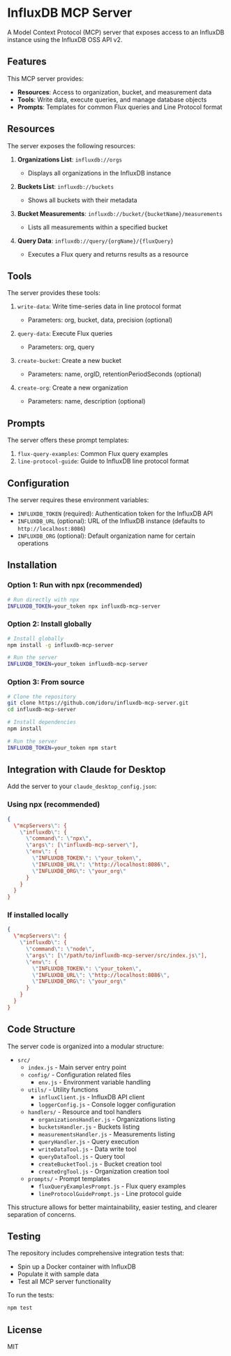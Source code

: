 # InfluxDB MCP Server

A Model Context Protocol (MCP) server that exposes access to an InfluxDB instance using the InfluxDB OSS API v2.

## Features

This MCP server provides:

- **Resources**: Access to organization, bucket, and measurement data
- **Tools**: Write data, execute queries, and manage database objects
- **Prompts**: Templates for common Flux queries and Line Protocol format

## Resources

The server exposes the following resources:

1. **Organizations List**: `influxdb://orgs`
   - Displays all organizations in the InfluxDB instance

2. **Buckets List**: `influxdb://buckets`
   - Shows all buckets with their metadata

3. **Bucket Measurements**: `influxdb://bucket/{bucketName}/measurements`
   - Lists all measurements within a specified bucket

4. **Query Data**: `influxdb://query/{orgName}/{fluxQuery}`
   - Executes a Flux query and returns results as a resource

## Tools

The server provides these tools:

1. `write-data`: Write time-series data in line protocol format
   - Parameters: org, bucket, data, precision (optional)

2. `query-data`: Execute Flux queries
   - Parameters: org, query

3. `create-bucket`: Create a new bucket
   - Parameters: name, orgID, retentionPeriodSeconds (optional)

4. `create-org`: Create a new organization
   - Parameters: name, description (optional)

## Prompts

The server offers these prompt templates:

1. `flux-query-examples`: Common Flux query examples
2. `line-protocol-guide`: Guide to InfluxDB line protocol format

## Configuration

The server requires these environment variables:

- `INFLUXDB_TOKEN` (required): Authentication token for the InfluxDB API
- `INFLUXDB_URL` (optional): URL of the InfluxDB instance (defaults to `http://localhost:8086`)
- `INFLUXDB_ORG` (optional): Default organization name for certain operations

## Installation

### Option 1: Run with npx (recommended)

```bash
# Run directly with npx
INFLUXDB_TOKEN=your_token npx influxdb-mcp-server
```

### Option 2: Install globally

```bash
# Install globally
npm install -g influxdb-mcp-server

# Run the server
INFLUXDB_TOKEN=your_token influxdb-mcp-server
```

### Option 3: From source

```bash
# Clone the repository
git clone https://github.com/idoru/influxdb-mcp-server.git
cd influxdb-mcp-server

# Install dependencies
npm install

# Run the server
INFLUXDB_TOKEN=your_token npm start
```

## Integration with Claude for Desktop

Add the server to your `claude_desktop_config.json`:

### Using npx (recommended)

```json
{
  \"mcpServers\": {
    \"influxdb\": {
      \"command\": \"npx\",
      \"args\": [\"influxdb-mcp-server\"],
      \"env\": {
        \"INFLUXDB_TOKEN\": \"your_token\",
        \"INFLUXDB_URL\": \"http://localhost:8086\",
        \"INFLUXDB_ORG\": \"your_org\"
      }
    }
  }
}
```

### If installed locally

```json
{
  \"mcpServers\": {
    \"influxdb\": {
      \"command\": \"node\",
      \"args\": [\"/path/to/influxdb-mcp-server/src/index.js\"],
      \"env\": {
        \"INFLUXDB_TOKEN\": \"your_token\",
        \"INFLUXDB_URL\": \"http://localhost:8086\",
        \"INFLUXDB_ORG\": \"your_org\"
      }
    }
  }
}
```

## Code Structure

The server code is organized into a modular structure:

- `src/`
  - `index.js` - Main server entry point
  - `config/` - Configuration related files
    - `env.js` - Environment variable handling
  - `utils/` - Utility functions
    - `influxClient.js` - InfluxDB API client
    - `loggerConfig.js` - Console logger configuration
  - `handlers/` - Resource and tool handlers
    - `organizationsHandler.js` - Organizations listing
    - `bucketsHandler.js` - Buckets listing
    - `measurementsHandler.js` - Measurements listing
    - `queryHandler.js` - Query execution
    - `writeDataTool.js` - Data write tool
    - `queryDataTool.js` - Query tool
    - `createBucketTool.js` - Bucket creation tool
    - `createOrgTool.js` - Organization creation tool
  - `prompts/` - Prompt templates
    - `fluxQueryExamplesPrompt.js` - Flux query examples
    - `lineProtocolGuidePrompt.js` - Line protocol guide

This structure allows for better maintainability, easier testing, and clearer separation of concerns.

## Testing

The repository includes comprehensive integration tests that:

- Spin up a Docker container with InfluxDB
- Populate it with sample data
- Test all MCP server functionality

To run the tests:

```bash
npm test
```

## License

MIT
